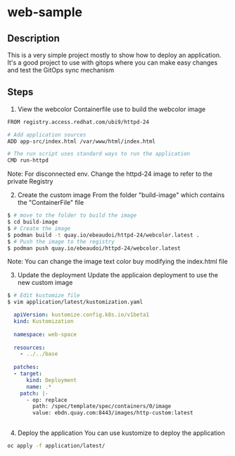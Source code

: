# web-sample

## Description
This is a very simple project mostly to show how to deploy an application.<br>
It's a good project to use with gitops where you can make easy changes and test the GitOps sync mechanism <br>

## Steps
1. View the webcolor Containerfile use to build the webcolor image
```bash
FROM registry.access.redhat.com/ubi9/httpd-24

# Add application sources
ADD app-src/index.html /var/www/html/index.html

# The run script uses standard ways to run the application
CMD run-httpd

```
Note: For disconnected env.  Change the httpd-24 image to refer to the private Registry<br>

2. Create the custom image
From the folder "build-image" which contains the "ContainerFile" file<br>
```bash
$ # move to the folder to build the image
$ cd build-image
$ # Create the image
$ podman build -t quay.io/ebeaudoi/httpd-24/webcolor.latest .
$ # Push the image to the registry
$ podman push quay.io/ebeaudoi/httpd-24/webcolor.latest
```
Note: You can change the image text color buy modifying the index.html file<br>

3. Update the deployment
Update the applicaion deployment to use the new custom image<br>
```bash
$ # Edit kustomize file
$ vim application/latest/kustomization.yaml
```
```yaml
  apiVersion: kustomize.config.k8s.io/v1beta1
  kind: Kustomization
  
  namespace: web-space
  
  resources:
    - ../../base
  
  patches:
  - target:
      kind: Deployment
      name: .*
    patch: |-
      - op: replace
        path: /spec/template/spec/containers/0/image
        value: ebdn.quay.com:8443/images/http-custom:latest
                                                                     
```

4. Deploy the application
You can use kustomize to deploy the application<br>
```bash
oc apply -f application/latest/
```

